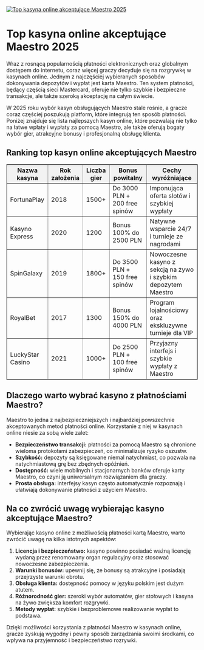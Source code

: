 [![Top kasyna online akceptujące Maestro 2025](https://123-caf.pages.dev/gitsignup.png)](https://vrmoo.ru/Bt82HjjY)

<h1>Top kasyna online akceptujące Maestro 2025</h1> <p>Wraz z rosnącą popularnością płatności elektronicznych oraz globalnym dostępem do internetu, coraz więcej graczy decyduje się na rozgrywkę w kasynach online. Jednym z najczęściej wybieranych sposobów dokonywania depozytów i wypłat jest karta Maestro. Ten system płatności, będący częścią sieci Mastercard, oferuje nie tylko szybkie i bezpieczne transakcje, ale także szeroką akceptację na całym świecie.</p> <p>W 2025 roku wybór kasyn obsługujących Maestro stale rośnie, a gracze coraz częściej poszukują platform, które integrują ten sposób płatności. Poniżej znajduje się lista najlepszych kasyn online, które pozwalają nie tylko na łatwe wpłaty i wypłaty za pomocą Maestro, ale także oferują bogaty wybór gier, atrakcyjne bonusy i profesjonalną obsługę klienta.</p> <h2>Ranking top kasyn online akceptujących Maestro</h2> <table border="1" cellpadding="8" cellspacing="0" style="border-collapse: collapse; width: 100%;">   <thead>     <tr style="background-color: #f2f2f2;">       <th>Nazwa kasyna</th>       <th>Rok założenia</th>       <th>Liczba gier</th>       <th>Bonus powitalny</th>       <th>Cechy wyróżniające</th>     </tr>   </thead>   <tbody>     <tr>       <td>FortunaPlay</td>       <td>2018</td>       <td>1500+</td>       <td>Do 3000 PLN + 200 free spinów</td>       <td>Imponująca oferta slotów i szybkiej wypłaty</td>     </tr>     <tr>       <td>Kasyno Express</td>       <td>2020</td>       <td>1200</td>       <td>Bonus 100% do 2500 PLN</td>       <td>Natywne wsparcie 24/7 i turnieje ze nagrodami</td>     </tr>     <tr>       <td>SpinGalaxy</td>       <td>2019</td>       <td>1800+</td>       <td>Do 3500 PLN + 150 free spinów</td>       <td>Nowoczesne kasyno z sekcją na żywo i szybkim depozytem Maestro</td>     </tr>     <tr>       <td>RoyalBet</td>       <td>2017</td>       <td>1300</td>       <td>Bonus 150% do 4000 PLN</td>       <td>Program lojalnościowy oraz ekskluzywne turnieje dla VIP</td>     </tr>     <tr>       <td>LuckyStar Casino</td>       <td>2021</td>       <td>1000+</td>       <td>Do 2500 PLN + 100 free spinów</td>       <td>Przyjazny interfejs i szybkie wypłaty z Maestro</td>     </tr>   </tbody> </table> <h2>Dlaczego warto wybrać kasyno z płatnościami Maestro?</h2> <p>Maestro to jedna z najbezpieczniejszych i najbardziej powszechnie akceptowanych metod płatności online. Korzystanie z niej w kasynach online niesie za sobą wiele zalet:</p> <ul>   <li><strong>Bezpieczeństwo transakcji:</strong> płatności za pomocą Maestro są chronione wieloma protokołami zabezpieczeń, co minimalizuje ryzyko oszustw.</li>   <li><strong>Szybkość:</strong> depozyty są księgowane niemal natychmiast, co pozwala na natychmiastową grę bez zbędnych opóźnień.</li>   <li><strong>Dostępność:</strong> wiele mobilnych i stacjonarnych banków oferuje karty Maestro, co czyni ją uniwersalnym rozwiązaniem dla graczy.</li>   <li><strong>Prosta obsługa:</strong> interfejsy kasyn często automatycznie rozpoznają i ułatwiają dokonywanie płatności z użyciem Maestro.</li> </ul> <h2>Na co zwrócić uwagę wybierając kasyno akceptujące Maestro?</h2> <p>Wybierając kasyno online z możliwością płatności kartą Maestro, warto zwrócić uwagę na kilka istotnych aspektów:</p> <ol>   <li><strong>Licencja i bezpieczeństwo:</strong> kasyno powinno posiadać ważną licencję wydaną przez renomowany organ regulacyjny oraz stosować nowoczesne zabezpieczenia.</li>   <li><strong>Warunki bonusów:</strong> upewnij się, że bonusy są atrakcyjne i posiadają przejrzyste warunki obrotu.</li>   <li><strong>Obsługa klienta:</strong> dostępność pomocy w języku polskim jest dużym atutem.</li>   <li><strong>Różnorodność gier:</strong> szeroki wybór automatów, gier stołowych i kasyna na żywo zwiększa komfort rozgrywki.</li>   <li><strong>Metody wypłat:</strong> szybkie i bezproblemowe realizowanie wypłat to podstawa.</li> </ol> <p>Dzięki możliwości korzystania z płatności Maestro w kasynach online, gracze zyskują wygodny i pewny sposób zarządzania swoimi środkami, co wpływa na przyjemność i bezpieczeństwo rozrywki.</p>